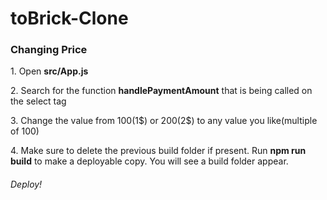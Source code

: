 # toBrick-Clone

<h3>Changing Price</h3>
<p>1. Open <b>src/App.js</b></p>
<p>2. Search for the function <b>handlePaymentAmount</b> that is being called on the select tag</p>
<p>3. Change the value from 100(1$) or 200(2$) to any value you like(multiple of 100)</p>
<p>4. Make sure to delete the previous build folder if present. Run <b>npm run build</b> to make a deployable copy. You will see a build folder appear. </p>

<h6>Deploy!</h6>
